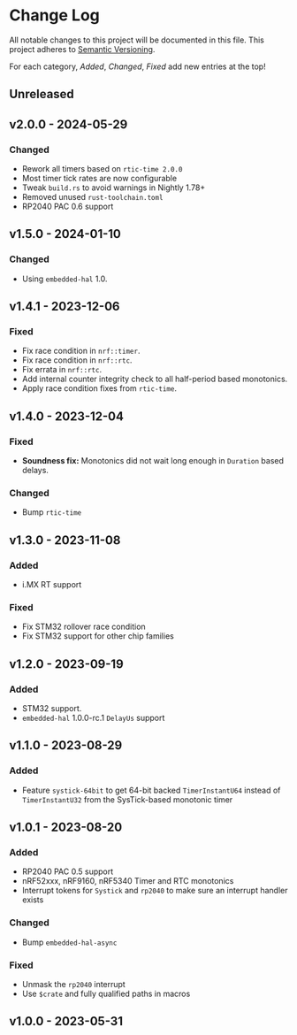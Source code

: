 # Change Log

All notable changes to this project will be documented in this file.
This project adheres to [Semantic Versioning](http://semver.org/).

For each category, *Added*, *Changed*, *Fixed* add new entries at the top!

## Unreleased

## v2.0.0 - 2024-05-29

### Changed

- Rework all timers based on `rtic-time 2.0.0`
- Most timer tick rates are now configurable
- Tweak `build.rs` to avoid warnings in Nightly 1.78+
- Removed unused `rust-toolchain.toml`
- RP2040 PAC 0.6 support

## v1.5.0 - 2024-01-10

### Changed

- Using `embedded-hal` 1.0.

## v1.4.1 - 2023-12-06

### Fixed

- Fix race condition in `nrf::timer`.
- Fix race condition in `nrf::rtc`.
- Fix errata in `nrf::rtc`.
- Add internal counter integrity check to all half-period based monotonics.
- Apply race condition fixes from `rtic-time`.

## v1.4.0 - 2023-12-04

### Fixed

- **Soundness fix:** Monotonics did not wait long enough in `Duration` based delays.

### Changed

- Bump `rtic-time`

## v1.3.0 - 2023-11-08

### Added

- i.MX RT support

### Fixed

- Fix STM32 rollover race condition
- Fix STM32 support for other chip families

## v1.2.0 - 2023-09-19

### Added

- STM32 support.
- `embedded-hal` 1.0.0-rc.1 `DelayUs` support

## v1.1.0 - 2023-08-29

### Added

- Feature `systick-64bit` to get 64-bit backed `TimerInstantU64` instead of `TimerInstantU32` from the SysTick-based monotonic timer

## v1.0.1 - 2023-08-20

### Added

- RP2040 PAC 0.5 support
- nRF52xxx, nRF9160, nRF5340 Timer and RTC monotonics
- Interrupt tokens for `Systick` and `rp2040` to make sure an interrupt handler exists

### Changed

- Bump `embedded-hal-async`

### Fixed

- Unmask the `rp2040` interrupt
- Use `$crate` and fully qualified paths in macros

## v1.0.0 - 2023-05-31
